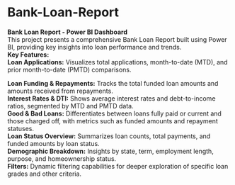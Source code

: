 # Bank-Loan-Report
 **Bank Loan Report - Power BI Dashboard**<br> 
 This project presents a comprehensive Bank Loan Report built using Power BI, providing key insights into loan performance and trends.<br>
**Key Features:** <br>
**Loan Applications:** Visualizes total applications, month-to-date (MTD), and prior month-to-date (PMTD) comparisons.<br> <div>
**Loan Funding & Repayments:** Tracks the total funded loan amounts and amounts received from repayments.<br> <div>
**Interest Rates & DTI:** Shows average interest rates and debt-to-income ratios, segmented by MTD and PMTD data.<br> <div>
**Good & Bad Loans:** Differentiates between loans fully paid or current and those charged off, with metrics such as funded amounts and repayment statuses.<br> <div>
**Loan Status Overview:** Summarizes loan counts, total payments, and funded amounts by loan status.<br> <div>
**Demographic Breakdown:** Insights by state, term, employment length, purpose, and homeownership status.<br> <div>
**Filters:** Dynamic filtering capabilities for deeper exploration of specific loan grades and other criteria.
